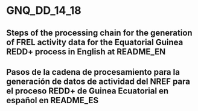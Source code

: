 # GNQ_DD_14_18

##  Steps of the processing chain for the generation of FREL activity data for the Equatorial Guinea REDD+ process in English at README_EN

##  Pasos de la cadena de procesamiento para la generación de datos de actividad del NREF para el proceso REDD+ de Guinea Ecuatorial en español en README_ES